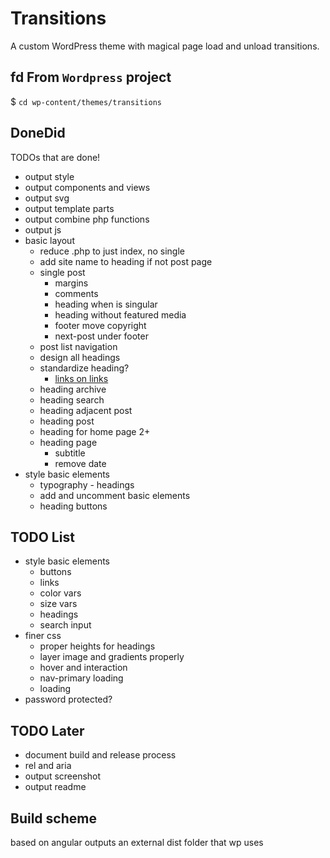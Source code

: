 # Transitions
A custom WordPress theme with magical page load and unload transitions.

## fd From `Wordpress` project
$ `cd wp-content/themes/transitions`


## DoneDid 
TODOs that are done!
- output style
- output components and views
- output svg
- output template parts
- output combine php functions
- output js
- basic layout
	- reduce .php to just index, no single
	- add site name to heading if not post page
	- single post
		- margins 
		- comments
		- heading when is singular
		- heading without featured media
		- footer move copyright
		- next-post under footer
	- post list navigation
	- design all headings
	- standardize heading?
		- [links on links](https://www.sarasoueidan.com/blog/nested-links/)
	- heading archive
	- heading search
	- heading adjacent post
	- heading post
	- heading for home page 2+
	- heading page
		- subtitle
		- remove date
- style basic elements
	- typography - headings
	- add and uncomment basic elements
	- heading buttons
	

## TODO List
- style basic elements
	- buttons
	- links
	- color vars
	- size vars
	- headings
	- search input
- finer css
	- proper heights for headings
	- layer image and gradients properly
	- hover and interaction
	- nav-primary loading
	- loading
- password protected? 


## TODO Later
- document build and release process
- rel and aria
- output screenshot
- output readme

## Build scheme
based on angular
outputs an external dist folder that wp uses